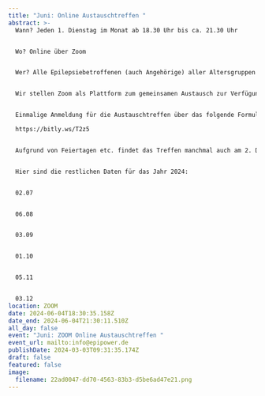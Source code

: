 ```yaml
---
title: "Juni: Online Austauschtreffen "
abstract: >-
  Wann? Jeden 1. Dienstag im Monat ab 18.30 Uhr bis ca. 21.30 Uhr 


  Wo? Online über Zoom


  Wer? Alle Epilepsiebetroffenen (auch Angehörige) aller Altersgruppen


  Wir stellen Zoom als Plattform zum gemeinsamen Austausch zur Verfügung. Die Teilnehmer können in themenspezifische Breakoutsessions, um über alle verschiedenen Themen rund um Epilepsie, aber auch Privates zu diskutieren. Wir haben eine sehr lockere Atmosphäre und jeder kann kommen und gehen, wie es persönlich am angenehmsten ist.


  Einmalige Anmeldung für die Austauschtreffen über das folgende Formular:

  https://bitly.ws/T2z5


  Aufgrund von Feiertagen etc. findet das Treffen manchmal auch am 2. Dienstag statt. 


  Hier sind die restlichen Daten für das Jahr 2024:


  02.07


  06.08


  03.09


  01.10


  05.11


  03.12
location: ZOOM
date: 2024-06-04T18:30:35.158Z
date_end: 2024-06-04T21:30:11.510Z
all_day: false
event: "Juni: ZOOM Online Austauschtreffen "
event_url: mailto:info@epipower.de
publishDate: 2024-03-03T09:31:35.174Z
draft: false
featured: false
image:
  filename: 22ad0047-dd70-4563-83b3-d5be6ad47e21.png
---
```

